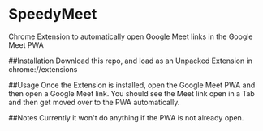 # SpeedyMeet
Chrome Extension to automatically open Google Meet links in the Google Meet PWA

##Installation
Download this repo, and load as an Unpacked Extension in chrome://extensions

##Usage
Once the Extension is installed, open the Google Meet PWA and then open a Google Meet link. You should see the Meet link open in a Tab and then get moved over to the PWA automatically.

##Notes
Currently it won't do anything if the PWA is not already open.